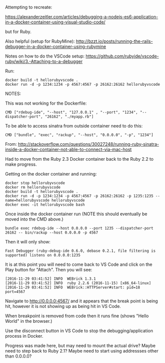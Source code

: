 
Attempting to recreate:

https://alexanderzeitler.com/articles/debugging-a-nodejs-es6-application-in-a-docker-container-using-visual-studio-code/

but for Ruby.

Also helpful (setup for RubyMine): http://bzzt.io/posts/running-the-rails-debugger-in-a-docker-container-using-rubymine

Notes on how to do the VSCode setup: https://github.com/rubyide/vscode-ruby/wiki/3.-Attaching-to-a-debugger

Run:

    docker build -t hellorubyvscode .
    docker run -d -p 1234:1234 -p 4567:4567 -p 26162:26162 hellorubyvscode


NOTES:

This was not working for the Dockerfile:

    CMD ["rdebug-ide", "--host", "127.0.0.1" , "--port", "1234", "--dispatcher-port", "26162", "./myapp.rb"]

To be able to access sinatra from outside container need to do this:

    CMD ["bundle", "exec", "rackup", "--host", "0.0.0.0", "-p", "1234"]

From:  http://stackoverflow.com/questions/30027248/running-ruby-sinatra-inside-a-docker-container-not-able-to-connect-via-mac-host




Had to move from the Ruby 2.3 Docker container back to the Ruby 2.2 to make progress.

Getting on the docker container and running:

    docker stop hellorubyvscode
    docker rm hellorubyvscode
    docker build -t hellorubyvscode .
    docker run -d -p 1234:1234 -p 4567:4567 -p 26162:26162 -p 1235:1235 --name=hellorubyvscode hellorubyvscode
    docker exec -it hellorubyvscode bash

Once inside the docker container run (NOTE this should eventually be moved into the CMD above.)

    bundle exec rdebug-ide --host 0.0.0.0 --port 1235 --dispatcher-port 26162 -- bin/rackup --host 0.0.0.0 -p 4567

Then it will only show: 

    Fast Debugger (ruby-debug-ide 0.6.0, debase 0.2.1, file filtering is supported) listens on 0.0.0.0:1235

It is at this point you will need to come back to VS Code and click on the Play button for "Attach".  Then you will see:

    [2016-11-29 03:41:52] INFO  WEBrick 1.3.1
    [2016-11-29 03:41:52] INFO  ruby 2.2.6 (2016-11-15) [x86_64-linux]
    [2016-11-29 03:41:52] INFO  WEBrick::HTTPServer#start: pid=18 port=4567

Navigate to http://0.0.0.0:4567/ and it appears that the break point is being hit, however it is not showing up as being hit in VS Code.

When breakpoint is removed from code then it runs fine (shows "Hello World" in the browser.)

Use the disconnect button in VS Code to stop the debugging/application process in Docker.

Progress was made here, but may need to mount the actual drive?
Maybe need to step back to Ruby 2.1?
Maybe need to start using addressses other than 0.0.0.0?

